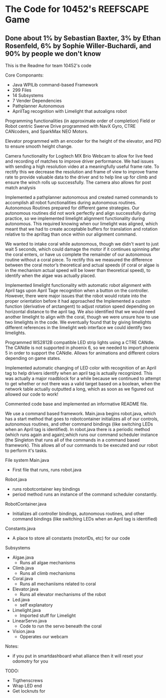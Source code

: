 # The Code for 10452's REEFSCAPE Game

## Done about 1% by Sebastian Baxter, 3% by Ethan Rosenfeld, 6% by Sophie Willer-Buchardi, and 90% by people we don't know
This is the Readme for team 10452's code

Core Componants:
- Java WPILib command-based Framework
- 299 Files
- 14 Subsystems
- 7 Vender Dependencies
- Pathplanner Autonomous
- AprilTag recognition with Limelight that autoaligns robot



Programming functionalities (in approximate order of completion)
Field or Robot centric Swerve Drive programmed with NavX Gyro, CTRE CANcoders, and SparkMax NEO Motors.

Elevator programmed with an encoder for the height of the elevator, and PID to ensure smooth height change.

Camera functionality for Logitech MX Brio Webcam to allow for live feed and recording of matches to improve driver performance. We had issues with sending a high resolution video at a meaningfully useful frame rate. To rectify this we decrease the resolution and frame of view to improve frame rate to provide valuable data to the driver and to help line up for climb and ensure the winch rolls up successfully. The camera also allows for post match analysis

Implemented a pathplanner autonomous and created named commands to accomplish all robot functionalities during autonomous routines. Autonomous Routines prepared for different game strategies. Our autonomous routines did not work perfectly and align successfully during practice, so we implemented limelight alignment functionality during autonomous. This required knowing when our limelight was aligned, which meant that we had to create acceptable buffers for translation and rotation relative to the apriltag than once within our alignment command.

We wanted to intake coral while autonomous, though we didn't want to just wait 5 seconds, which could damage the motor if it continues spinning after the coral enters, or have us complete the remainder of our autonomous routine without a coral piece. To rectify this we measured the difference between the coral motor’s theoretical and actual speeds (if coral or algae is in the mechanism actual speed will be lower than theoretical speed), to identify when the algae was actually placed.

Implemented limelight functionality with automatic robot alignment with April tags upon April Tage recognition when a button on the controller. However, there were major issues that the robot would rotate into the proper orientation before it had approached the 
Implemented a custom function (derivative of arctangent) to adjust rotation speed depending on horizontal distance to the april tag.
We also identified that we would need another limelight to align with the coral, though we were unsure how to use two limelights in the code. We eventually found that by giving limelights different references in the limelight web interface we could identify two limelights.

Programmed WS2812B compatible LED strip lights using a CTRE CANdle. The CANdle is not supported in phoenix 6, so we needed to import phoenix 5 in order to support the CANdle. Allows for animations and different colors depending on game states.

Implemented automatic changing of LED color with recognition of an April tag to help drivers identify when an april tag is actually recognized.
This was actually a major roadblock for a while because we continued to attempt to get whether or not there was a valid target based on a boolean, when the network table actually outputted a long, which as soon as we figured out allowed our code to work!

Commented code base and implemented an informative README file.



We use a command based framework. Main.java begins robot.java, which has a start method that goes to robotcontainer initializes all of our controls, autonomous routines, and other command bindings (like switching LEDs when an April tag is identified). In robot.java there is a periodic method (which runs again and again);which runs our command scheduler instance (the Singleton that runs all of the commands in a command based framework). This allows all of our commands to be executed and our robot to perform it's tasks.

File system
Main.java
- First file that runs, runs robot.java

Robot.java
- runs robotcontainer key bindings
- period method runs an instance of the command scheduler constantly.

RobotContainer.java
- Initializes all controller bindings, autonomous routines, and other command bindings (like switching LEDs when an April tag is identified)

Constants.java
- A place to store all constants (motorIDs, etc) for our code

Subsystems
- Algae.java
    - Runs all algae mechanisms
- Climb.java    
    - Runs all climb mechanisms 
- Coral.java 
    - Runs all mechaniisms related to coral 
- Elevator.java 
    - Runs all elevator mechanisms of the robot 
- Led.java 
    - self explanatory
- Limelight.java 
    - Imported stuff for Limelight 
- LinearServo.java 
    - Code to run the servo beneath the coral 
- Vision.java
    - Opperates our webcam






Notes:
- if you put in smartdashboard what alliance then it will reset your odomotry for you


TODO:
- Tigthenscrews
- Wrap LED end
- Get locknuts for